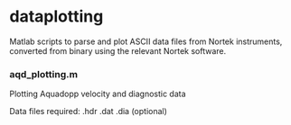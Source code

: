 # dataplotting
Matlab scripts to parse and plot ASCII data files from Nortek instruments, converted from binary using the relevant Nortek software.

### aqd_plotting.m
Plotting Aquadopp velocity and diagnostic data

Data files required:
.hdr
.dat
.dia (optional)
